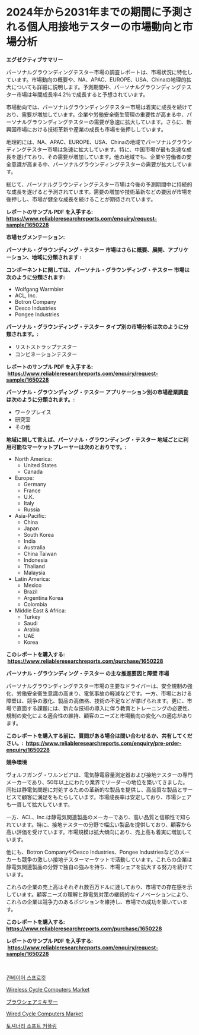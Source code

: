 <p><h1>2024年から2031年までの期間に予測される個人用接地テスターの市場動向と市場分析</h1></p><p><strong>エグゼクティブサマリー</strong></p>
<p><p>パーソナルグラウンディングテスター市場の調査レポートは、市場状況に特化しています。市場動向の概要や、NA、APAC、EUROPE、USA、Chinaの地理的拡大についても詳細に説明します。予測期間中、パーソナルグラウンディングテスター市場は年間成長率4.2％で成長すると予想されています。</p><p>市場動向では、パーソナルグラウンディングテスター市場は着実に成長を続けており、需要が増加しています。企業や労働安全衛生管理の重要性が高まる中、パーソナルグラウンディングテスターの需要が急速に拡大しています。さらに、新興国市場における技術革新や産業の成長も市場を後押ししています。</p><p>地理的には、NA、APAC、EUROPE、USA、Chinaの地域でパーソナルグラウンディングテスター市場は急速に拡大しています。特に、中国市場が最も急速な成長を遂げており、その需要が増加しています。他の地域でも、企業や労働者の安全意識が高まる中、パーソナルグラウンディングテスターの需要が拡大しています。</p><p>総じて、パーソナルグラウンディングテスター市場は今後の予測期間中に持続的な成長を遂げると予測されています。需要の増加や技術革新などの要因が市場を後押しし、市場が健全な成長を続けることが期待されています。</p></p>
<p><strong>レポートのサンプル PDF を入手する: <a href="https://www.reliableresearchreports.com/enquiry/request-sample/1650228">https://www.reliableresearchreports.com/enquiry/request-sample/1650228</a></strong></p>
<p><strong>市場セグメンテーション:</strong></p>
<p><strong> パーソナル・グラウンディング・テスター 市場はさらに概要、展開、アプリケーション、地域に分類されます :</strong></p>
<p><strong>コンポーネントに関しては、 パーソナル・グラウンディング・テスター 市場は次のように分類されます: &nbsp;</strong></p>
<p><ul><li>Wolfgang Warmbier</li><li>ACL, Inc.</li><li>Botron Company</li><li>Desco Industries</li><li>Pongee Industries</li></ul></p>
<p><strong> パーソナル・グラウンディング・テスター タイプ別の市場分析は次のように分類されます。:</strong></p>
<p><ul><li>リストストラップテスター</li><li>コンビネーションテスター</li></ul></p>
<p><strong>レポートのサンプル PDF を入手する: &nbsp;<a href="https://www.reliableresearchreports.com/enquiry/request-sample/1650228">https://www.reliableresearchreports.com/enquiry/request-sample/1650228</a></strong></p>
<p><strong> パーソナル・グラウンディング・テスター アプリケーション別の市場産業調査は次のように分類されます。:</strong></p>
<p><ul><li>ワークプレイス</li><li>研究室</li><li>その他</li></ul></p>
<p><strong>地域に関して言えば、パーソナル・グラウンディング・テスター 地域ごとに利用可能なマーケットプレーヤーは次のとおりです。:</strong></p>
<p><ul>
    <li>
        North America:
        <ul>
            <li>United States</li>
            <li>Canada</li>
        </ul>
    </li>
    <li>
        Europe:
        <ul>
            <li>Germany</li>
            <li>France</li>
            <li>U.K.</li>
            <li>Italy</li>
            <li>Russia</li>
        </ul>
    </li>
    <li>
        Asia-Pacific:
        <ul>
            <li>China</li>
            <li>Japan</li>
            <li>South Korea</li>
            <li>India</li>
            <li>Australia</li>
            <li>China Taiwan</li>
            <li>Indonesia</li>
            <li>Thailand</li>
            <li>Malaysia</li>
        </ul>
    </li>
    <li>
        Latin America:
        <ul>
            <li>Mexico</li>
            <li>Brazil</li>
            <li>Argentina Korea</li>
            <li>Colombia</li>
        </ul>
    </li>
    <li>
        Middle East & Africa:
        <ul>
            <li>Turkey</li>
            <li>Saudi</li>
            <li>Arabia</li>
            <li>UAE</li>
            <li>Korea</li>
        </ul>
    </li>
    </ul></p>
<p><strong>このレポートを購入する: &nbsp;<a href="https://www.reliableresearchreports.com/purchase/1650228">https://www.reliableresearchreports.com/purchase/1650228</a></strong></p>
<p><strong>パーソナル・グラウンディング・テスター の主な推進要因と障壁 市場</strong></p>
<p><p>パーソナルグラウンディングテスター市場の主要なドライバーは、安全規制の強化、労働安全衛生意識の高まり、電気事故の軽減などです。一方、市場における障壁は、競争の激化、製品の高価格、技術の不足などが挙げられます。更に、市場で直面する課題には、新たな技術の導入に伴う教育とトレーニングの必要性、規制の変化による適合性の維持、顧客のニーズと市場動向の変化への適応があります。</p></p>
<p><strong>このレポートを購入する前に、質問がある場合は問い合わせるか、共有してください。:&nbsp; <a href="https://www.reliableresearchreports.com/enquiry/pre-order-enquiry/1650228">https://www.reliableresearchreports.com/enquiry/pre-order-enquiry/1650228</a></strong></p>
<p><strong>競争環境</strong></p>
<p><p>ヴォルフガング・ワルンビアは、電気静電容量測定器および接地テスターの専門メーカーであり、50年以上にわたり業界でリーダーの地位を築いてきました。同社は静電気問題に対処するための革新的な製品を提供し、高品質な製品とサービスで顧客に満足をもたらしています。市場成長率は安定しており、市場シェアも一貫して拡大しています。</p><p>一方、ACL、Inc.は静電気関連製品のメーカーであり、高い品質と信頼性で知られています。特に、接地テスターの分野で幅広い製品を提供しており、顧客から高い評価を受けています。市場規模は拡大傾向にあり、売上高も着実に増加しています。</p><p>他にも、Botron CompanyやDesco Industries、Pongee Industriesなどのメーカーも競争の激しい接地テスターマーケットで活動しています。これらの企業は静電気関連製品の分野で独自の強みを持ち、市場シェアを拡大する努力を続けています。</p><p>これらの企業の売上高はそれぞれ数百万ドルに達しており、市場での存在感を示しています。顧客ニーズの理解と静電気対策の継続的なイノベーションにより、これらの企業は競争力のあるポジションを維持し、市場での成功を築いています。</p></p>
<p><strong>このレポートを購入する: &nbsp; <a href="https://www.reliableresearchreports.com/purchase/1650228">https://www.reliableresearchreports.com/purchase/1650228</a></strong></p>
<p><strong>レポートのサンプル PDF を入手する: &nbsp;<a href="https://www.reliableresearchreports.com/enquiry/request-sample/1650228">https://www.reliableresearchreports.com/enquiry/request-sample/1650228</a></strong><strong></strong></p>
<p>&nbsp;</p>
<p><p><a href="https://github.com/TimmyMann6767/Market-Research-Report-List-1/blob/main/91197829369.md">컨베이어 스프로킷</a></p><p><a href="https://github.com/nicoletavirag/Market-Research-Report-List-2/blob/main/wireless-cycle-computers-market.md">Wireless Cycle Computers Market</a></p><p><a href="https://github.com/AriMuller2009/Market-Research-Report-List-1/blob/main/66789409967.md">プラウシェアミキサー</a></p><p><a href="https://github.com/mauripalmi/Market-Research-Report-List-2/blob/main/wired-cycle-computers-market.md">Wired Cycle Computers Market</a></p><p><a href="https://github.com/JeromeRtyau89966/Market-Research-Report-List-1/blob/main/18693799370.md">토셔너리 소프트 커플링</a></p></p>